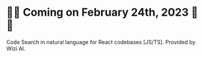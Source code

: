 # 🎉🎉 Coming on February 24th, 2023 🎉🎉
Code Search in natural language for React codebases [JS/TS]. Provided by Wizi AI.
